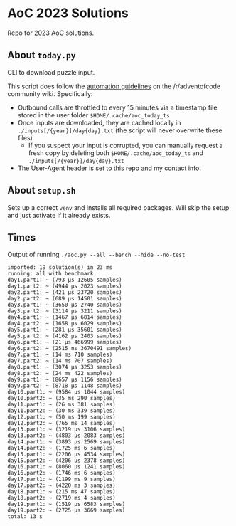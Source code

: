# AoC 2023 Solutions

Repo for 2023 AoC solutions.

## About `today.py`
CLI to download puzzle input.

This script does follow the [automation guidelines](https://www.reddit.com/r/adventofcode/wiki/faqs/automation) on the /r/adventofcode community wiki. Specifically:
- Outbound calls are throttled to every 15 minutes via a timestamp file stored in the user folder `$HOME/.cache/aoc_today_ts`
- Once inputs are downloaded, they are cached locally in `./inputs[/{year}]/day{day}.txt` (the script will never overwrite these files)
  - If you suspect your input is corrupted, you can manually request a fresh copy by deleting both `$HOME/.cache/aoc_today_ts` and `./inputs[/{year}]/day{day}.txt`
- The User-Agent header is set to this repo and my contact info.

## About `setup.sh`
Sets up a correct `venv` and installs all required packages. Will skip the setup and just activate if it already exists.

## Times
Output of running `./aoc.py --all --bench --hide --no-test`

```
imported: 19 solution(s) in 23 ms
running: all with benchmark
day1.part1: ~ (793 μs 12605 samples)
day1.part2: ~ (4944 μs 2023 samples)
day2.part1: ~ (421 μs 23720 samples)
day2.part2: ~ (689 μs 14501 samples)
day3.part1: ~ (3650 μs 2740 samples)
day3.part2: ~ (3114 μs 3211 samples)
day4.part1: ~ (1467 μs 6814 samples)
day4.part2: ~ (1658 μs 6029 samples)
day5.part1: ~ (281 μs 35601 samples)
day5.part2: ~ (4162 μs 2403 samples)
day6.part1: ~ (21 μs 466999 samples)
day6.part2: ~ (2515 ns 3670491 samples)
day7.part1: ~ (14 ms 710 samples)
day7.part2: ~ (14 ms 707 samples)
day8.part1: ~ (3074 μs 3253 samples)
day8.part2: ~ (24 ms 422 samples)
day9.part1: ~ (8657 μs 1156 samples)
day9.part2: ~ (8718 μs 1148 samples)
day10.part1: ~ (9584 μs 1044 samples)
day10.part2: ~ (35 ms 290 samples)
day11.part1: ~ (26 ms 381 samples)
day11.part2: ~ (30 ms 339 samples)
day12.part1: ~ (50 ms 199 samples)
day12.part2: ~ (765 ms 14 samples)
day13.part1: ~ (3219 μs 3106 samples)
day13.part2: ~ (4803 μs 2083 samples)
day14.part1: ~ (3893 μs 2569 samples)
day14.part2: ~ (1725 ms 6 samples)
day15.part1: ~ (2206 μs 4534 samples)
day15.part2: ~ (4206 μs 2378 samples)
day16.part1: ~ (8060 μs 1241 samples)
day16.part2: ~ (1746 ms 6 samples)
day17.part1: ~ (1199 ms 9 samples)
day17.part2: ~ (4220 ms 3 samples)
day18.part1: ~ (215 ms 47 samples)
day18.part2: ~ (2719 ms 4 samples)
day19.part1: ~ (1519 μs 6583 samples)
day19.part2: ~ (2725 μs 3669 samples)
total: 13 s
```

